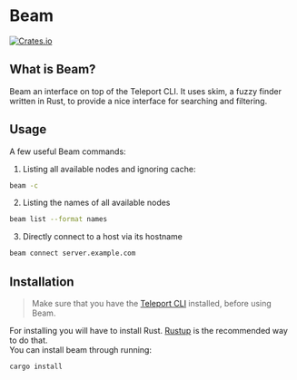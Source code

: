 # Beam
[![Crates.io](https://img.shields.io/crates/v/beamcli)](https://crates.io/crates/beamcli)
## What is Beam?

Beam an interface on top of the Teleport CLI. It uses skim, a fuzzy finder written in Rust, to provide a nice interface for searching and filtering.

## Usage

A few useful Beam commands:

1. Listing all available nodes and ignoring cache:
```bash
beam -c
```
2. Listing the names of all available nodes
```bash
beam list --format names
```
3. Directly connect to a host via its hostname
```bash
beam connect server.example.com
```
## Installation

> Make sure that you have the [Teleport CLI](https://goteleport.com/docs/installation/) installed, before using Beam.

For installing you will have to install Rust. [Rustup](https://rustup.rs/) is the recommended way to do that.  
You can install beam through running:

```bash
cargo install
```
